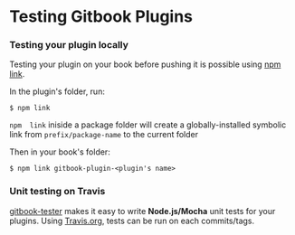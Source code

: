 # Testing Gitbook Plugins

### Testing your plugin locally

Testing your plugin on your book before pushing it is possible using [npm link](https://docs.npmjs.com/cli/link).

In the plugin's folder, run:

```
$ npm link
```

`npm  link` iniside a package folder will create a globally-installed symbolic link
from `prefix/package-name` to the current folder 

Then in your book's folder:

```
$ npm link gitbook-plugin-<plugin's name>
```

### Unit testing on Travis

[gitbook-tester](https://github.com/todvora/gitbook-tester) makes it easy to write **Node.js/Mocha** unit tests for your plugins. Using [Travis.org](https://travis.org), tests can be run on each commits/tags.


